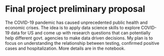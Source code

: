 # Final project preliminary proposal
The COVID-19 pandemic has caused unprecedented public health and economic crises. The idea is to apply data science skills to explore COVID-19 data for US and come up with research questions that can potentially help  different govt. agencies to make data driven decisions. My plan is to focus on understanding the relationship between testing, confirmed positive cases and hospitalization. More details are in the notebook.
